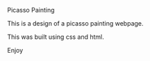 Picasso Painting

This is a design of a picasso painting webpage.

This was built using css and html.

Enjoy